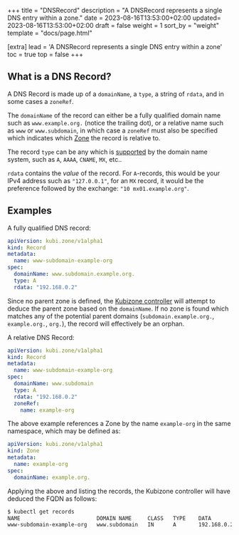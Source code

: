 +++
title = "DNSRecord"
description = "A DNSRecord represents a single DNS entry within a zone."
date = 2023-08-16T13:53:00+02:00
updated= 2023-08-16T13:53:00+02:00
draft = false
weight = 1
sort_by = "weight"
template = "docs/page.html"

[extra]
lead = 'A DNSRecord represents a single DNS entry within a zone'
toc = true
top = false
+++

## What is a DNS Record?
A DNS Record is made up of a `domainName`, a `type`, a string of `rdata`, and in some cases a `zoneRef`.

The `domainName` of the record can either be a fully qualified domain name such as `www.example.org.` (notice the trailing dot),
or a relative name such as `www` or `www.subdomain`, in which case a `zoneRef` must also be specified which indicates which [Zone](@/docs/custom-resources/zone.md)
the record is relative to.

The record `type` can be any which is [supported](https://en.wikipedia.org/wiki/List_of_DNS_record_types) by the domain name system, such as `A`, `AAAA`, `CNAME`, `MX`, etc..

`rdata` contains the *value* of the record. For `A`-records, this would be your IPv4 address such as `"127.0.0.1"`, for an `MX` record,
it would be the preference followed by the exchange: `"10 mx01.example.org"`.

## Examples
A fully qualified DNS record:
```yaml
apiVersion: kubi.zone/v1alpha1
kind: Record
metadata:
  name: www-subdomain-example-org
spec:
  domainName: www.subdomain.example.org.
  type: A
  rdata: "192.168.0.2"
```
Since no parent zone is defined, the [Kubizone controller](@/docs/controllers/kubizone.md) will attempt to deduce the parent zone based
on the `domainName`. If no zone is found which matches any of the potential parent domains (`subdomain.example.org.`, `example.org.`, `org.`),
the record will effectively be an orphan.

A relative DNS Record:
```yaml
apiVersion: kubi.zone/v1alpha1
kind: Record
metadata:
  name: www-subdomain-example-org
spec:
  domainName: www.subdomain
  type: A
  rdata: "192.168.0.2"
  zoneRef:
    name: example-org
```
The above example references a Zone by the name `example-org` in the same namespace, which may be defined as:
```yaml
apiVersion: kubi.zone/v1alpha1
kind: Zone
metadata:
  name: example-org
spec:
  domainName: example.org.
```
Applying the above and listing the records, the Kubizone controller will have deduced the FQDN as follows:

```bash
$ kubectl get records
NAME                        DOMAIN NAME     CLASS   TYPE    DATA               FQDN                         PARENT
www-subdomain-example-org   www.subdomain   IN      A       192.168.0.2        www.subdomain.example.org.   example-org.kubizone
```
